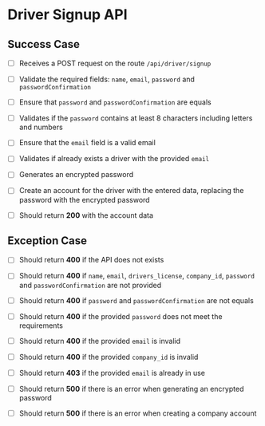 # Driver Signup API

## Success Case

- [ ] Receives a POST request on the route `/api/driver/signup`

- [ ] Validate the required fields: `name`, `email`, `password` and `passwordConfirmation`

- [ ] Ensure that `password` and `passwordConfirmation` are equals

- [ ] Validates if the `password` contains at least 8 characters including letters and numbers

- [ ] Ensure that the `email` field is a valid email

- [ ] Validates if already exists a driver with the provided `email` 

- [ ] Generates an encrypted password

- [ ] Create an account for the driver with the entered data, replacing the password with the encrypted password

- [ ] Should return **200** with the account data

## Exception Case

- [ ] Should return **400** if the API does not exists

- [ ] Should return **400** if `name`, `email`, `drivers_license`, `company_id`, `password` and `passwordConfirmation` are not provided

- [ ] Should return **400** if `password` and `passwordConfirmation` are not equals

- [ ] Should return **400** if the provided `password` does not meet the requirements

- [ ] Should return **400** if the provided `email` is invalid

- [ ] Should return **400** if the provided `company_id` is invalid

- [ ] Should return **403** if the provided `email` is already in use

- [ ] Should return **500** if there is an error when generating an encrypted password

- [ ] Should return **500** if there is an error when creating a company account
